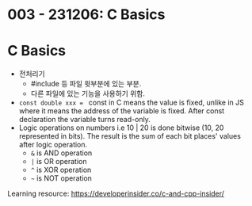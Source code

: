 # 003 - 231206: C Basics

# C Basics
- 전처리기
	- #include <iostream> 등 파일 윗부분에 있는 부분.
	- 다른 파일에 있는 기능을 사용하기 위함.
- `const double xxx = ` const in C means the value is fixed, unlike in JS where it means the address of the variable is fixed. After const declaration the variable turns read-only.
- Logic operations on numbers i.e 10 | 20 is done bitwise (10, 20 represented in bits). The result is the sum of each bit places' values after logic operation.
	- `&` is AND operation
	- `|` is OR operation
	- `^` is XOR operation
	- `~` is NOT operation

Learning resource: https://developerinsider.co/c-and-cpp-insider/
